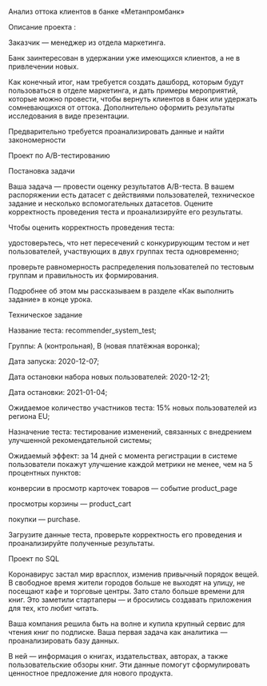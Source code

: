 Анализ оттока клиентов в банке «Метанпромбанк»


Описание проекта :


Заказчик — менеджер из отдела маркетинга. 


Банк заинтересован в удержании уже имеющихся клиентов, а не в привлечении новых.


Как конечный итог, нам требуется создать дашборд, которым будут пользоваться в отделе маркетинга, и дать примеры мероприятий, которые можно провести, чтобы вернуть клиентов в банк или удержать сомневающихся от оттока. Дополнительно оформить результаты исследования в виде презентации.


Предварительно требуется проанализировать данные и найти закономерности



Проект по А/B-тестированию


Постановка задачи


Ваша задача — провести оценку результатов A/B-теста. В вашем распоряжении есть датасет с действиями пользователей, техническое задание и несколько вспомогательных датасетов.
Оцените корректность проведения теста и проанализируйте его результаты.


Чтобы оценить корректность проведения теста:


удостоверьтесь, что нет пересечений с конкурирующим тестом и нет пользователей, участвующих в двух группах теста одновременно;


проверьте равномерность распределения пользователей по тестовым группам и правильность их формирования.


Подробнее об этом мы рассказываем в разделе «Как выполнить задание» в конце урока.


Техническое задание


Название теста: recommender_system_test;


Группы: А (контрольная), B (новая платёжная воронка);


Дата запуска: 2020-12-07;


Дата остановки набора новых пользователей: 2020-12-21;


Дата остановки: 2021-01-04;


Ожидаемое количество участников теста: 15% новых пользователей из региона EU;


Назначение теста: тестирование изменений, связанных с внедрением улучшенной рекомендательной системы;


Ожидаемый эффект: за 14 дней с момента регистрации в системе пользователи покажут улучшение каждой метрики не менее, чем на 5 процентных пунктов:


конверсии в просмотр карточек товаров — событие product_page


просмотры корзины — product_cart


покупки — purchase.


Загрузите данные теста, проверьте корректность его проведения и проанализируйте полученные результаты.



Проект по SQL


Коронавирус застал мир врасплох, изменив привычный порядок вещей. В свободное время жители городов больше не выходят на улицу, не посещают кафе и торговые центры. Зато стало больше времени для книг. Это заметили стартаперы — и бросились создавать приложения для тех, кто любит читать.


Ваша компания решила быть на волне и купила крупный сервис для чтения книг по подписке. Ваша первая задача как аналитика — проанализировать базу данных.


В ней — информация о книгах, издательствах, авторах, а также пользовательские обзоры книг. Эти данные помогут сформулировать ценностное предложение для нового продукта.
